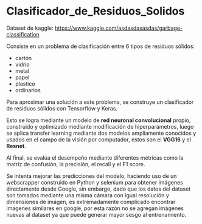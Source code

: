 # Clasificador_de_Residuos_Solidos

Dataset de kaggle:
https://www.kaggle.com/asdasdasasdas/garbage-classification

Consiste en un problema de clasificación entre 6 tipos de residuos sólidos:

- cartón
- vidrio
- metal
- papel
- plastico
- ordinarios

Para aproximar una solución a este problema, se construye un clasificador de residuos sólidos con Tensorflow y Keras.

Esto se logra mediante un modelo de **red neuronal convolucional** propio, construido y optimizado mediante modificación de hiperparámetros, luego se aplica transfer learning mediante dos modelos ampliamente conocidos y usados en el campo de la visión por computador, estos son el **VGG16** y el **Resnet**.

Al final, se evalúa el desempeño mediante diferentes métricas como la matriz de confusión, la precisión, el recall y el F1 score.

Se intenta mejorar las predicciones del modelo, haciendo uso de un webscrapper construido en Python y selenium para obtener imágenes directamente desde Google, sin embargo, dado que los datos del dataset son tomados mediante una misma cámara con igual resolución y dimensiones de imágen, es extremadamente complicado encontrar imagenes similares en google, por esta razón no se agregan imágenes nuevas al dataset ya que puede generar mayor sesgo al entrenamiento.
